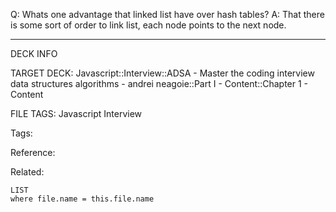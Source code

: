 Q: Whats one advantage that linked list have over hash tables?
A: That there is some sort of order to link list, each node points to the next node.
<!--ID: 1689972344725-->



---

DECK INFO

TARGET DECK: Javascript::Interview::ADSA - Master the coding interview data structures algorithms - andrei neagoie::Part I - Content::Chapter 1 - Content

FILE TAGS: Javascript Interview

Tags:

Reference:

Related:

```dataview
LIST
where file.name = this.file.name
```
